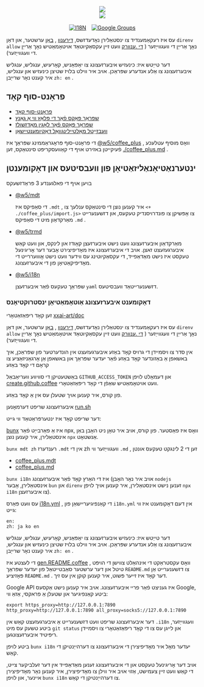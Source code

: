 <p align="center"><a href="https://xxai.art"><img src="https://cdn.jsdelivr.net/gh/xxai-art/doc/logo.svg"/></a><br/><a href="https://xxai.art"><img src="https://cdn.jsdelivr.net/gh/xxai-art/doc/xxai.svg"/></a></p><p align="center"><a href="https://github.com/xxai-art/doc#readme"><img alt="I18N" src="https://cdn.jsdelivr.net/gh/wactax/img/t.svg"/></a>　<a href="https://groups.google.com/u/0/g/xxai-art"><img alt="Google Groups" src="https://cdn.jsdelivr.net/gh/wactax/img/g-groups.svg"/></a></p>

עס איז רעקאַמענדיד צו ינסטאַלירן נאָדעדזשס, [דירענוו](https://direnv.net) , [באַן](https://github.com/oven-sh/bun) ערשטער, און דאַן `direnv allow` נאָך אַרייַן די וועגווייַזער ( [די .ענוורק](https://github.com/xxai-art/doc/blob/main/.envrc) וועט זיין עקסאַקיוטאַד אויטאָמאַטיש נאָך אַרייַן די וועגווייַזער).

דער טייַטש איז: כינעזיש איבערזעצונג צו יאַפּאַניש, קאָרעיִש, ענגליש, ענגליש איבערזעצונג צו אַלע אנדערע שפּראַכן. אויב איר ווילט בלויז שטיצן כינעזיש און ענגליש, איר קענט נאָר שרייַבן `zh: en` .

## פראָנט-סוף קאָד

* [פראָנט-סוף קאָד](https://github.com/xxai-art/web)
* [שפּראַך פּאַקס פֿאַר די פּלאַץ ווי אַ גאַנץ](https://github.com/xxai-art/web/tree/main/i18n)
* [שפּראַך פּאַקס פֿאַר לאָגין מאַדזשולז](https://github.com/wacpkg/user/tree/main/ui.i18n)
* [וועבזייַטל מאַלטיילינגוואַל דאַקיומענטיישאַן](https://github.com/xxai-doc)

די פראָנט-סוף פּראָגראַממינג שפּראַך איז [@w5/coffee_plus](http://npmjs.com/@w5/coffee_plus) , וואָס מוסיף עטלעכע פֿעיִקייטן באזירט אויף די קאַוועסקריפּט סינטאַקס, זען [./coffee_plus.md](./coffee_plus.md) .

## ינטערנאַטיאָנאַליזאַטיאָן פון וועבסיטעס און דאָקומענטן

בויען אויף די פאלגענדע 3 פּראַדזשעקס

* [@w5/mdt](https://www.npmjs.com/package/@w5/mdt)

  די סאַפיקס איז `.mdt` , איר קענען נוצן די סינטאַקס ענלעך צו `<+ ./coffee_plus/import.js>` צו אָפּשיקן צו פונדרויסנדיק טעקעס, און דזשענערייט מאַרקדאַון מיט די סאַפיקס `.md` .

* [@w5/trmd](https://www.npmjs.com/package/@w5/trmd)

  מאַרקדאַון איבערזעצונג וועט נישט איבערזעצן קאָודז און לינקס, און וועט קאַש איבערגעזעצט זאצן. אויב די איבערזעצונג איז מאָדיפיצירט אָבער דער אָריגינעל טעקסט איז נישט מאַדאַפייד, די עקסאַקיוטינג עס ווידער וועט נישט אָווועררייט די מאָדיפיקאַטיאָן פון די איבערזעצונג.

* [@w5/i18n](https://www.npmjs.com/package/@w5/i18n)

  שפּראַך טעקעס פֿאַר איבערזעצן `yaml` דזשענערייטאַד וועבסיטעס.

### דאָקומענט איבערזעצונג אַוטאָמאַטיאָן ינסטרוקטיאָנס

זען קאָד ריפּאַזאַטאָרי [xxai-art/doc](https://github.com/xxai-art/doc)

עס איז רעקאַמענדיד צו ינסטאַלירן נאָדעדזשס, [דירענוו](https://direnv.net) , [באַן](https://github.com/oven-sh/bun) ערשטער, און דאַן `direnv allow` נאָך אַרייַן די וועגווייַזער ( [די .ענוורק](https://github.com/xxai-art/doc/blob/main/.envrc) וועט זיין עקסאַקיוטאַד אויטאָמאַטיש נאָך אַרייַן די וועגווייַזער).

אין סדר צו ויסמיידן די גרויס קאָד באַזע איבערגעזעצט אין הונדערטער פון שפּראַכן, איך באשאפן אַ באַזונדער קאָד באַזע פֿאַר יעדער שפּראַך און באשאפן אַן אָרגאַניזאַציע צו קראָם די קאָד באַזע

באַשטעטיקן די סוויווע וועריאַבאַל `GITHUB_ACCESS_TOKEN` און דעמאָלט לויפן [create.github.coffee](https://github.com/xxai-art/doc/blob/main/create.github.coffee) וועט אויטאָמאַטיש שאַפֿן די קאָד ריפּאַזאַטאָרי.

פון קורס, איר קענען אויך שטעלן עס אין אַ קאָד באַזע.

איבערזעצונג שריפט דערמאָנען [run.sh](https://github.com/xxai-art/doc/blob/main/run.sh)

דער שריפט קאָד איז ינטערפּראַטאַד ווי גייט:

[bunx](https://bun.sh/docs/cli/bunx) איז אַ פאַרבייַט פֿאַר npx, וואָס איז פאַסטער. פון קורס, אויב איר טאָן ניט האָבן באַן אינסטאַלירן, איר קענען נוצן `npx` אַנשטאָט.

`bunx mdt zh` רענדערז `.mdt` אין די zh וועגווייַזער ווי `.md` , זען די 2 לינגקט טעקעס אונטן

* [coffee_plus.mdt](https://github.com/xxai-doc/zh/blob/main/coffee_plus.mdt)
* [coffee_plus.md](https://github.com/xxai-doc/zh/blob/main/coffee_plus.md)

`bunx i18n` איז די האַרץ קאָד פֿאַר איבערזעצונג (אויב איר נאָר האָבן `nodejs` אינסטאַלירן, אָבער `bun` און `direnv` זענען נישט אינסטאַלירן, איר קענען אויך לויפן `npx i18n` צו איבערזעצן).

עס וועט פּאַרס [i18n.yml](https://github.com/xxai-art/doc/blob/main/i18n.yml) , די קאַנפיגיעריישאַן פון `i18n.yml` אין דעם דאָקומענט איז ווי גייט:

```
en:
zh: ja ko en
```

דער טייַטש איז: כינעזיש איבערזעצונג צו יאַפּאַניש, קאָרעיִש, ענגליש, ענגליש איבערזעצונג צו אַלע אנדערע שפּראַכן. אויב איר ווילט בלויז שטיצן כינעזיש און ענגליש, איר קענט נאָר שרייַבן `zh: en` .

די לעצטע איז [gen.README.coffee](https://github.com/xxai-art/doc/blob/main/gen.README.coffee) , וואָס עקסטראַקט די אינהאַלט צווישן די הויפּט טיטל און דער ערשטער סאַבטייטאַל פון יעדער שפּראַך `README.md` צו דזשענערייט אַן פּאָזיציע `README.md` . דער קאָד איז זייער פּשוט, איר קענען קוקן אין עס זיך.

Google API איז געניצט פֿאַר פריי איבערזעצונג. אויב איר קענען נישט אַקסעס Google, ביטע קאַנפיגיער און שטעלן אַ פראקסי, אַזאַ ווי:

```
export https_proxy=http://127.0.0.1:7890 http_proxy=http://127.0.0.1:7890 all_proxy=socks5://127.0.0.1:7890
```

דער איבערזעצונג שריפט וועט דזשענערייט אַ איבערגעזעצט קאַש אין `.i18n` וועגווייַזער, ביטע טשעק עס מיט `git status` און לייגן עס צו די קאָד ריפּאַזאַטאָרי צו ויסמיידן ריפּיטיד איבערזעצונגען.

ביטע לויפן `bunx i18n` יעדער מאָל איר מאָדיפיצירן די איבערזעצונג צו דערהייַנטיקן די קאַש.

אויב דער אָריגינעל טעקסט און די איבערזעצונג זענען מאַדאַפייד אין דער זעלביקער צייט, די קאַש וועט זיין צעמישט, אַזוי אויב איר ווילן צו מאָדיפיצירן, איר קענען נאָר מאָדיפיצירן איינער, און לויפן `bunx i18n` צו דערהייַנטיקן די קאַש.
